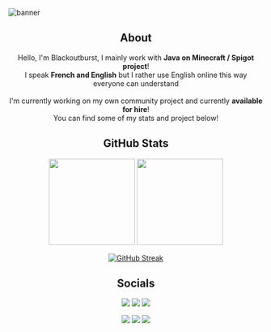 ![banner](https://user-images.githubusercontent.com/30992311/160970089-b0e61743-79e3-4938-8e07-847857cf95e7.png)


<div align="center">
  
  <h2>About</h2>
  <p>
    Hello, I'm Blackoutburst, I mainly work with <b>Java on Minecraft / Spigot project</b>!<br>
    I speak <b>French and English</b> but I rather use English online this way everyone can understand<br>
    <br>
    I'm currently working on my own community project and currently <b>available for hire</b>!<br>
    You can find some of my stats and project below!
  </p>
  
  <h2>GitHub Stats</h2>
  
  <img height="170em" src="https://github-readme-stats.vercel.app/api?username=Blackoutburst&show_icons=true&hide=commits&hide_border=true&title_color=8a6dc5&text_color=70458f&icon_color=7a51b5&bg_color=00000000" />
  <img height="170em" src="https://github-readme-stats.vercel.app/api/top-langs/?username=Blackoutburst&layout=compact&hide_border=true&title_color=8a6dc5&text_color=70458f&icon_color=7a51b5&bg_color=00000000&langs_count=6" />

[![GitHub Streak](http://github-readme-streak-stats.herokuapp.com?user=Blackoutburst&theme=github-dark&hide_border=true&date_format=M%20j%5B%2C%20Y%5D&background=00000000&dates=70458F&sideNums=8A6DC5&currStreakLabel=70458F&sideLabels=70458F&ring=8A6DC5&fire=70458F&currStreakNum=70458F&stroke=00000000)](https://git.io/streak-stats)

  <h2>Socials</h2>
  
  [<img src="https://img.shields.io/badge/Blackoutburst%237021-7289da?style=for-the-badge&logo=discord&logoColor=white">](#)
  [<img src="https://img.shields.io/badge/Patreon-orange?style=for-the-badge&logo=patreon&logoColor=white">](https://www.patreon.com/Blackoutburst)
  [<img src="https://img.shields.io/badge/Website-blueviolet?style=for-the-badge">](https://www.blackoutburst.com/)

  [<img src="https://img.shields.io/badge/osu!-cc5288?style=for-the-badge&logo=osu&logoColor=white">](https://osu.ppy.sh/users/5928457)
  [<img src="https://img.shields.io/badge/Steam-1b2838?style=for-the-badge&logo=steam">](https://steamcommunity.com/id/blackoutburst/)
  [<img src="https://img.shields.io/badge/Youtube-ff0000?style=for-the-badge&logo=youtube">](https://www.youtube.com/channel/UCOmdNokN6UVeNhDfB61B_0A)
</div>
